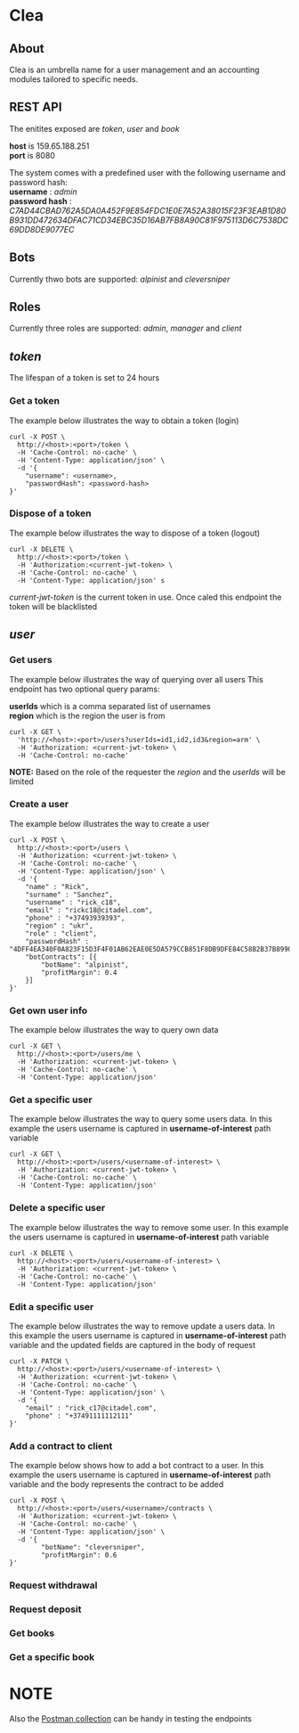 # Clea

## About

Clea is an umbrella name for a user management and  an accounting modules tailored to specific needs.

## REST API

The enitites exposed are *token*, *user* and *book*

**host** is 159.65.188.251  
**port** is 8080  

The system comes with a predefined user with the following username and password hash:  
**username** : *admin*   
**password hash** :  *C7AD44CBAD762A5DA0A452F9E854FDC1E0E7A52A38015F23F3EAB1D80B931DD472634DFAC71CD34EBC35D16AB7FB8A90C81F975113D6C7538DC69DD8DE9077EC*

## Bots

Currently thwo bots are supported: *alpinist* and *cleversniper*

## Roles

Currently three roles are supported: *admin*, *manager* and *client*

## *token*

The lifespan of a token is set to 24 hours

### Get a token

The example below illustrates the way to obtain a token (login)

```
curl -X POST \
  http://<host>:<port>/token \
  -H 'Cache-Control: no-cache' \
  -H 'Content-Type: application/json' \
  -d '{
	"username": <username>,
	"passwordHash": <password-hash>
}'
```

### Dispose of a token

The example below illustrates the way to dispose of a token (logout)

```
curl -X DELETE \
  http://<host>:<port>/token \
  -H 'Authorization:<current-jwt-token> \
  -H 'Cache-Control: no-cache' \
  -H 'Content-Type: application/json' s
```

*current-jwt-token* is the current token in use. Once caled this endpoint the token will be blacklisted

## *user*

### Get users

The example below illustrates the way of querying over all users
This endpoint has two optional query params:  

**userIds** which is a comma separated list of usernames  
**region** which is the region the user is from  

```
curl -X GET \
  'http://<host>:<port>/users?userIds=id1,id2,id3&region=arm' \
  -H 'Authorization: <current-jwt-token> \
  -H 'Cache-Control: no-cache' 
```

**NOTE:** Based on the role of the requester the *region* and the *userIds* will be limited

### Create a user

The example below illustrates the way to create a user

```
curl -X POST \
  http://<host>:<port>/users \
  -H 'Authorization: <current-jwt-token> \
  -H 'Cache-Control: no-cache' \
  -H 'Content-Type: application/json' \
  -d '{
	"name" : "Rick",
	"surname" : "Sanchez",
	"username" : "rick_c18",
	"email" : "rickc18@citadel.com",
	"phone" : "+37493939393",
	"region" : "ukr",
	"role" : "client",
	"passwordHash" : "4DFF4EA340F0A823F15D3F4F01AB62EAE0E5DA579CCB851F8DB9DFE84C58B2B37B89903A740E1EE172DA793A6E79D560E5F7F9BD058A12A280433ED6FA46510A",
	"botContracts": [{
		"botName": "alpinist",
		"profitMargin": 0.4
	}]
}'
```

### Get own user info
The example below illustrates the way to query own data

```
curl -X GET \
  http://<host>:<port>/users/me \
  -H 'Authorization: <current-jwt-token> \
  -H 'Cache-Control: no-cache' \
  -H 'Content-Type: application/json'
```


### Get a specific user

The example below illustrates the way to query some users data. In this example the users username is captured in **username-of-interest** path variable

```
curl -X GET \
  http://<host>:<port>/users/<username-of-interest> \
  -H 'Authorization: <current-jwt-token> \
  -H 'Cache-Control: no-cache' \
  -H 'Content-Type: application/json'
```

### Delete a specific user

The example below illustrates the way to remove some user. In this example the users username is captured in **username-of-interest** path variable

```
curl -X DELETE \
  http://<host>:<port>/users/<username-of-interest> \
  -H 'Authorization: <current-jwt-token> \
  -H 'Cache-Control: no-cache' \
  -H 'Content-Type: application/json'
```

### Edit a specific user

The example below illustrates the way to remove update a users data. In this example the users username is captured in **username-of-interest** path variable and the updated fields are captured in the body of request

```
curl -X PATCH \
  http://<host>:<port>/users/<username-of-interest> \
  -H 'Authorization: <current-jwt-token> \
  -H 'Cache-Control: no-cache' \
  -H 'Content-Type: application/json' \
  -d '{
	"email" : "rick_c17@citadel.com",
    "phone" : "+37491111112111"
}'
```

### Add a contract to client

The example below shows how to add a bot contract to a user. In this example the users username is captured in **username-of-interest** path variable and the body represents the contract to be added

```
curl -X POST \
  http://<host>:<port>/users/<username>/contracts \
  -H 'Authorization: <current-jwt-token> \
  -H 'Cache-Control: no-cache' \
  -H 'Content-Type: application/json' \
  -d '{
		"botName": "cleversniper",
		"profitMargin": 0.6
}'
```

### Request withdrawal

### Request deposit

### Get books

### Get a specific book

###

# NOTE
Also the [Postman collection](https://www.getpostman.com/collections/536663a9b343d33250e8) can be handy in testing the endpoints

